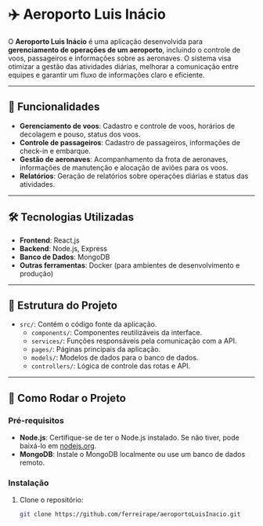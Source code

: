 # ✈️ Aeroporto Luis Inácio

O **Aeroporto Luis Inácio** é uma aplicação desenvolvida para **gerenciamento de operações de um aeroporto**, incluindo o controle de voos, passageiros e informações sobre as aeronaves. O sistema visa otimizar a gestão das atividades diárias, melhorar a comunicação entre equipes e garantir um fluxo de informações claro e eficiente.

---

## 🚀 Funcionalidades

- **Gerenciamento de voos**: Cadastro e controle de voos, horários de decolagem e pouso, status dos voos.
- **Controle de passageiros**: Cadastro de passageiros, informações de check-in e embarque.
- **Gestão de aeronaves**: Acompanhamento da frota de aeronaves, informações de manutenção e alocação de aviões para os voos.
- **Relatórios**: Geração de relatórios sobre operações diárias e status das atividades.

---

## 🛠️ Tecnologias Utilizadas

- **Frontend**: React.js
- **Backend**: Node.js, Express
- **Banco de Dados**: MongoDB
- **Outras ferramentas**: Docker (para ambientes de desenvolvimento e produção)

---

## 📂 Estrutura do Projeto

- `src/`: Contém o código fonte da aplicação.
  - `components/`: Componentes reutilizáveis da interface.
  - `services/`: Funções responsáveis pela comunicação com a API.
  - `pages/`: Páginas principais da aplicação.
  - `models/`: Modelos de dados para o banco de dados.
  - `controllers/`: Lógica de controle das rotas e API.
  
---

## 🚀 Como Rodar o Projeto

### Pré-requisitos

- **Node.js**: Certifique-se de ter o Node.js instalado. Se não tiver, pode baixá-lo em [nodejs.org](https://nodejs.org/).
- **MongoDB**: Instale o MongoDB localmente ou use um banco de dados remoto.

### Instalação

1. Clone o repositório:
   ```bash
   git clone https://github.com/ferreirape/aeroportoLuisInacio.git
